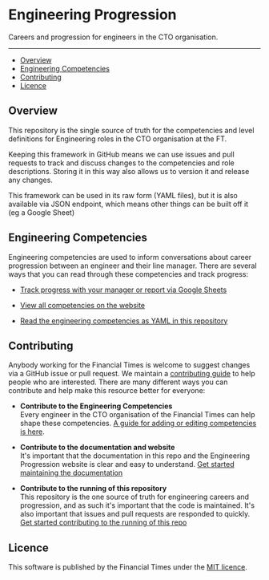 
# Engineering Progression

Careers and progression for engineers in the CTO organisation.

---

  - [Overview](#overview)
  - [Engineering Competencies](#engineering-competencies)
  - [Contributing](#contributing)
  - [Licence](#licence)

## Overview

This repository is the single source of truth for the competencies and level definitions for Engineering roles in the CTO organisation at the FT.

Keeping this framework in GitHub means we can use issues and pull requests to track and discuss changes to the competencies and role descriptions. Storing it in this way also allows us to version it and release any changes.

This framework can be used in its raw form (YAML files), but it is also available via JSON endpoint, which means other things can be built off it (eg a Google Sheet)

## Engineering Competencies

Engineering competencies are used to inform conversations about career progression between an engineer and their line manager. There are several ways that you can read through these competencies and track progress:

  - [Track progress with your manager or report via Google Sheets](https://docs.google.com/spreadsheets/d/1V0LIbCQtJsi2iowfJnRTDr4Na4LhNAlJ_UHl9dDQs00/edit)

  - [View all competencies on the website](https://engineering-progression.ft.com/competencies/)

  - [Read the engineering competencies as YAML in this repository](data/roles)

## Contributing

Anybody working for the Financial Times is welcome to suggest changes via a GitHub issue or pull request. We maintain a [contributing guide](CONTRIBUTING.md) to help people who are interested. There are many different ways you can contribute and help make this resource better for everyone:

  - **Contribute to the Engineering Competencies**<br/>
    Every engineer in the CTO organisation of the Financial Times can help shape these competencies. [A guide for adding or editing competencies is here](docs/competencies.md).

  - **Contribute to the documentation and website**<br/>
    It's important that the documentation in this repo and the Engineering Progression website is clear and easy to understand. [Get started maintaining the documentation](docs/documentation.md)

  - **Contribute to the running of this repository**<br/>
    This repository is the one source of truth for engineering careers and progression, and as such it's important that the code is maintained. It's also important that issues and pull requests are responded to quickly. [Get started contributing to the running of this repo](docs/repository.md)


## Licence

This software is published by the Financial Times under the [MIT licence](http://opensource.org/licenses/MIT).
